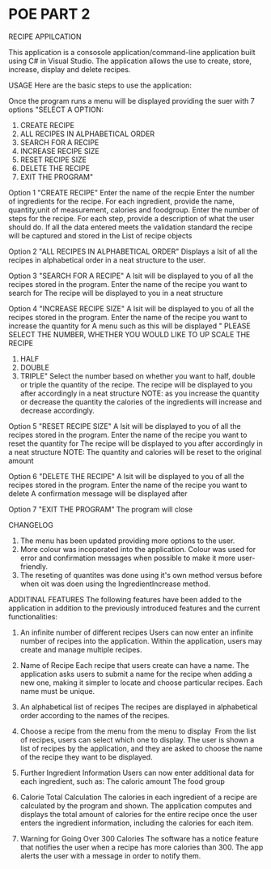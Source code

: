 # POE PART 2

RECIPE APPILCATION

This application is a consosole application/command-line application built using C# in Visual Studio. The application allows the use to create, store, increase, display and delete recipes.

USAGE
Here are the basic steps to use the application:

Once the program runs a menu will be displayed providing the suer with 7 options 
"SELECT A OPTION:
1. CREATE RECIPE
2. ALL RECIPES IN ALPHABETICAL ORDER
3. SEARCH FOR A RECIPE
4. INCREASE RECIPE SIZE
5. RESET RECIPE SIZE
6. DELETE THE RECIPE
7. EXIT THE PROGRAM"

Option 1 "CREATE RECIPE"
Enter the name of the recpie
Enter the number of ingredients for the recipe.
For each ingredient, provide the name, quantity,unit of measurement, calories and foodgroup.
Enter the number of steps for the recipe.
For each step, provide a description of what the user should do.
If all the data entered meets the validation standard the recipe will be captured and stored in the List of recipe objects

Option 2 "ALL RECIPES IN ALPHABETICAL ORDER"
Displays a lsit of all the recipes in alphabetical order in a neat structure to the user.

Option 3 "SEARCH FOR A RECIPE"
A lsit will be displayed to you of all the recipes stored in the program.
Enter the name of the recipe you want to search for
The recipe will be displayed to you in a neat structure

Option 4 "INCREASE RECIPE SIZE"
A lsit will be displayed to you of all the recipes stored in the program.
Enter the name of the recipe you want to increase the quantity for
A menu such as this will be displayed
"
PLEASE SELECT THE NUMBER, WHETHER YOU WOULD LIKE TO UP SCALE THE RECIPE
1. HALF
2. DOUBLE
3. TRIPLE"
Select the number based on whether you want to half, double or triple the quantity of the recipe.
The recipe will be displayed to you after accordingly in a neat structure
NOTE: as you increase the quantity or decrease the quantity the calories of the ingredients will increase and decrease accordingly.

Option 5 "RESET RECIPE SIZE"
A lsit will be displayed to you of all the recipes stored in the program.
Enter the name of the recipe you want to reset the quantity for
The recipe will be displayed to you after accordingly in a neat structure
NOTE: The quantity and calories will be reset to the original amount
 
Option 6 "DELETE THE RECIPE"
A lsit will be displayed to you of all the recipes stored in the program.
Enter the name of the recipe you want to delete
A confirmation message will be displayed after

Option 7 "EXIT THE PROGRAM"
The program will close

CHANGELOG

1. The menu has been updated providing more options to the user.
2. More colour was incoporated into the application. Colour was used for error and confirmation messages when possible to make it more user-friendly.
3. The reseting of quantites was done using it's own method versus before when oit was doen using the IngredientIncrease method.

ADDITINAL FEATURES
The following features have been added to the application in addition to the previously introduced features and the current functionalities:

1. An infinite number of different recipes
Users can now enter an infinite number of recipes into the application. Within the application, users may create and manage multiple recipes.

2. Name of Recipe
Each recipe that users create can have a name. The application asks users to submit a name for the recipe when adding a new one, making it simpler to locate and choose particular recipes. Each name must be unique.

3. An alphabetical list of recipes
The recipes are displayed in alphabetical order according to the names of the recipes.

4. Choose a recipe from the menu from the menu to display 
From the list of recipes, users can select which one to display. The user is shown a list of recipes by the application, and they are asked to choose the name of the recipe they want to be displayed. 

5. Further Ingredient Information
Users can now enter additional data for each ingredient, such as:
The caloric amount
The food group

6. Calorie Total Calculation
The calories in each ingredient of a recipe are calculated by the program and shown. The application computes and displays the total amount of calories for the entire recipe once the user enters the ingredient information, including the calories for each item.

7. Warning for Going Over 300 Calories
The software has a notice feature that notifies the user when a recipe has more calories than 300. The app alerts the user with a message in order to notify them.
